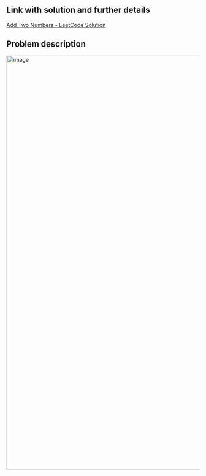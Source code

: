 ## Link with solution and further details
[Add Two Numbers - LeetCode Solution](https://leetcode.com/problems/add-two-numbers/solutions/7099019/2-add-two-numbers)

## Problem description
<img width="811" height="1082" alt="image" src="https://github.com/user-attachments/assets/c995073d-91e1-4995-9a19-fcc151249935" />
